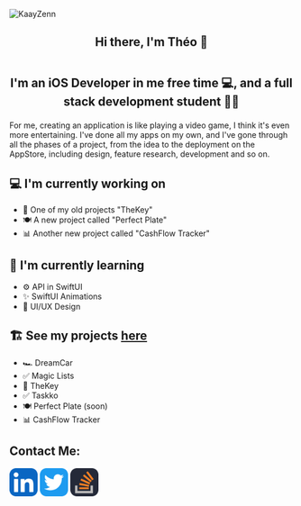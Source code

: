 ![KaayZenn](https://github.com/KaayZenn/KaayZenn/assets/135596297/9fd80e56-4c0a-4424-87f6-3b5293c26118)

 <h2 align="center"> Hi there, I'm Théo 👋 <br><br> <p align="center"> I'm an iOS Developer in me free time 💻, and a full stack development student 👨‍🎓</p> </h2> 
 
For me, creating an application is like playing a video game, I think it's even more entertaining.  I've done all my apps on my own, and I've gone through all the phases of a project, from the idea to the deployment on the AppStore, including design, feature research, development and so on.

## 💻 I'm currently working on
- 🔑 One of my old projects "TheKey"
- 🍽️ A new project called "Perfect Plate"
- 📊 Another new project called "CashFlow Tracker"

## 🌱 I'm currently learning
- ⚙️ API in SwiftUI
- ✨ SwiftUI Animations
- 📱 UI/UX Design

## 🏗️ See my projects [here](https://apple.co/3MRn5m6)
- 🏎️ DreamCar
- ✅ Magic Lists
- 🔑 TheKey
- ✅ Taskko
- 🍽️ Perfect Plate (soon)
- 📊 CashFlow Tracker

## Contact Me:

[<img src="https://github.com/tandpfun/skill-icons/blob/main/icons/LinkedIn.svg" width="50" />](https://www.linkedin.com/in/theosementa)
[<img src="https://github.com/tandpfun/skill-icons/blob/main/icons/Twitter.svg" width="50" />](https://twitter.com/kaayzenn_)
[<img src="https://github.com/tandpfun/skill-icons/blob/main/icons/StackOverflow-Dark.svg" width="50" />](https://stackoverflow.com/users/19014464/kaayzenn)

<!-- 
Icons My Skills:
https://reactjsexample.com/skill-icons-beautiful-skills-icons-for-your-github-readme/
-->

<!--
Icons Contact:
https://github.com/alexandresanlim/Badges4-README.md-Profile
[![Gmail](https://img.shields.io/badge/Gmail-D14836?style=for-the-badge&logo=gmail&logoColor=white)](mailto:kaayzenn7@gmail.com?subject=[GitHub])
-->

<!---
KaayZenn0/KaayZenn0 is a ✨ special ✨ repository because its `README.md` (this file) appears on your GitHub profile.
You can click the Preview link to take a look at your changes.
--->
